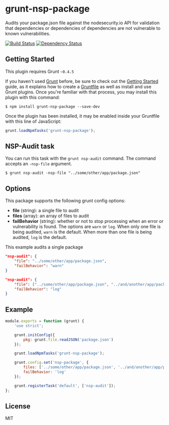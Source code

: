 grunt-nsp-package
=================
Audits your package.json file against the nodesecurity.io API for validation that dependencies or dependencies of dependencies are not vulnerable to known vulnerabilities.

[![Build Status](https://secure.travis-ci.org/nodesecurity/grunt-nsp-package.svg)](http://travis-ci.org/nodesecurity/grunt-nsp-package)
[![Dependency Status](https://david-dm.org/nodesecurity/grunt-nsp-package.png)](https://david-dm.org/nodesecurity/grunt-nsp-package)

## Getting Started

This plugin requires Grunt `~0.4.5`

If you haven't used [Grunt](http://gruntjs.com/) before, be sure to check out the [Getting Started](http://gruntjs.com/getting-started) guide, as it explains how to create a [Gruntfile](http://gruntjs.com/sample-gruntfile) as well as install and use Grunt plugins. Once you're familiar with that process, you may install this plugin with this command:

```shell
$ npm install grunt-nsp-package --save-dev
```

Once the plugin has been installed, it may be enabled inside your Gruntfile with this line of JavaScript:

```JavaScript
grunt.loadNpmTasks('grunt-nsp-package');
```

## NSP-Audit task
You can run this task with the `grunt nsp-audit` command. The command accepts an `-nsp-file` argument.

```shell
$ grunt nsp-audit -nsp-file "../some/other/app/package.json"
```

## Options
This package supports the following grunt config options:

* **file** (string): a single file to audit
* **files** (array): an array of files to audit
* **failBehavior** (string): whether or not to stop processing when an error or vulnerability is found. The options are `warn` or `log`. When only one file is being audited, `warn` is the default. When more than one file is being audited, `log` is the default.

This example audits a single package
```json
"nsp-audit": {
    "file": "../some/other/app/package.json",
    "failBehavior": "warn"
}
```

```json
"nsp-audit": {
    "file": ["../some/other/app/package.json", "../and/another/app/package.json"],
    "failBehavior": "log"
}
```

## Example

```JavaScript
module.exports = function (grunt) {
    'use strict';

    grunt.initConfig({
        pkg: grunt.file.readJSON('package.json')
    });

    grunt.loadNpmTasks('grunt-nsp-package');

    grunt.config.set('nsp-package', {
        files: ['../some/other/app/package.json', '../and/another/app/package.json'],
        failBehavior: 'log'
    });

    grunt.registerTask('default', ['nsp-audit']);
};
```

## License
MIT
